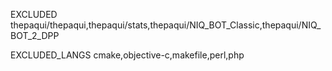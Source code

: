 EXCLUDED
thepaqui/thepaqui,thepaqui/stats,thepaqui/NIQ_BOT_Classic,thepaqui/NIQ_BOT_2_DPP

EXCLUDED_LANGS
cmake,objective-c,makefile,perl,php
